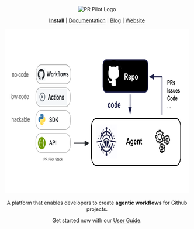 <div align="center">
<img src="https://avatars.githubusercontent.com/ml/17635?s=140&v=" width="100" alt="PR Pilot Logo">
</div>

<p align="center">
  <a href="https://github.com/apps/pr-pilot-ai/installations/new"><b>Install</b></a> |
  <a href="https://docs.pr-pilot.ai">Documentation</a> | 
  <a href="https://www.pr-pilot.ai/blog">Blog</a> | 
  <a href="https://www.pr-pilot.ai">Website</a>
</p>


<div align="center">
  <img src="overview.png" alt="PR Pilot Architecture" height="450">
  
A platform that enables developers to create **agentic workflows** for Github projects.

Get started now with our [User Guide](https://docs.pr-pilot.ai/user_guide.html).

</div>

